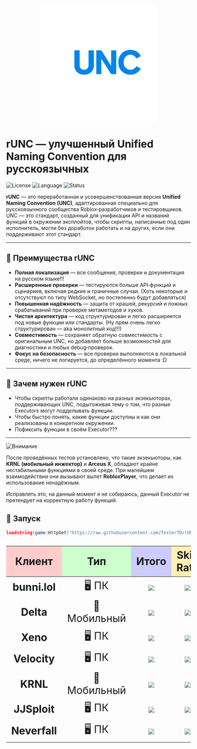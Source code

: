 <p align="center">
  <img src="logo2.png" alt="rUNC logo" width="320">
</p>

# rUNC — улучшенный Unified Naming Convention для русскоязычных

![License](https://img.shields.io/badge/license-GPLv3-blue?style=for-the-badge)
![Language](https://img.shields.io/badge/lang-RU-blue?style=for-the-badge)
![Status](https://img.shields.io/badge/status-active-success?style=for-the-badge)

**rUNC** — это переработанная и усовершенствованная версия **Unified Naming Convention (UNC)**, адаптированная специально для русскоязычного сообщества Roblox‑разработчиков и тестировщиков.  
UNC — это стандарт, созданный для унификации API и названий функций в окружении эксплойтов, чтобы скрипты, написанные под один исполнитель, могли без доработок работать и на других, если они поддерживают этот стандарт.

---

## 🔹 Преимущества rUNC

- **Полная локализация** — все сообщения, проверки и документация на русском языке!!!
- **Расширенные проверки** — тестируются больше API‑функций и сценариев, включая редкие и граничные случаи. (Хоть некоторые и отсутствуют по типу WebSocket, но постепенно будут добавляться)
- **Повышенная надёжность** — защита от крашей, рекурсий и ложных срабатываний при проверке метаметодов и хуков.
- **Чистая архитектура** — код структурирован и легко расширяется под новые функции или стандарты. (Ну прям очень легко структурирован — aka монолитный код!!!)
- **Совместимость** — сохраняет обратную совместимость с оригинальным UNC, но добавляет больше возможностей для диагностики и любых debug‑проверок.
- **Фокус на безопасность** — все проверки выполняются в локальной среде, ничего не логируется, до определённого момента :D

---

## 📌 Зачем нужен rUNC

- Чтобы скрипты работали одинаково на разных экзекьюторах, поддерживающих UNC, подытоживая тему о том, что разные Executors могут подделывать функции.  
- Чтобы быстро понять, какие функции доступны и как они реализованы в конкретном окружении.  
- Пофиксить функции в своём Executor???  

---

![Внимание](https://img.shields.io/badge/⚠️%20ВНИМАНИЕ-critical?style=for-the-badge&logo=github&logoColor=white)

После проведённых тестов установлено, что такие экзекьюторы, как **KRNL (мобильный инжектор)** и **Arceus X**, обладают крайне нестабильными функциями в своей среде. При малейшем взаимодействии они вызывают вылет **RobloxPlayer**, что делает их использование ненадёжным.

Исправлять это, на данный момент я не собираюсь, данный Executor не претендует на корректную работу функций.

## 🚀 Запуск

```lua
loadstring(game:HttpGet("https://raw.githubusercontent.com/TesterTD/rUNC/main/rUNC.lua"))()
```

<table style="font-size:28px; text-align:center;"> <thead> <tr> <th style="background-color:#ffcccc;">Клиент</th> <th style="background-color:#ccffcc;">Тип</th> <th style="background-color:#ccccff;">Итого</th> <th style="background-color:#fff0b3;">Skid Rate</th> <th style="background-color:#e0ccff;">Обновление</th> <th style="background-color:#ffd9b3;">Статус</th> </tr> </thead> <tbody> <tr> <td><b>bunni.lol</b></td> <td>🖥 ПК</td> <td><img src="https://img.shields.io/badge/278%2F330-84%25-00ff99"></td> <td><img src="https://img.shields.io/badge/37%2F330-11%25-00ff99"></td> <td><img src="https://img.shields.io/badge/Обновлено-08.09.2025-1e90ff"></td> <td><img src="https://img.shields.io/badge/Отличный%20executor-00ff99"></td> </tr> <tr> <td><b>Delta</b></td> <td>📱 Мобильный</td> <td><img src="https://img.shields.io/badge/266%2F318-83%25-32cd32"></td> <td><img src="https://img.shields.io/badge/40%2F318-12%25-32cd32"></td> <td><img src="https://img.shields.io/badge/Обновлено-08.09.2025-1e90ff"></td> <td><img src="https://img.shields.io/badge/Норм%20Executor-32cd32"></td> </tr> <tr> <td><b>Xeno</b></td> <td>🖥 ПК</td> <td><img src="https://img.shields.io/badge/162%2F239-67%25-ffd700"></td> <td><img src="https://img.shields.io/badge/52%2F239-21%25-ffa500"></td> <td><img src="https://img.shields.io/badge/Обновлено-08.09.2025-1e90ff"></td> <td><img src="https://img.shields.io/badge/Подделывают%20некоторые%20функции%2C%20но%20неплохо%20для%20Level%203-ffd700"></td> </tr> <tr> <td><b>Velocity</b></td> <td>🖥 ПК</td> <td><img src="https://img.shields.io/badge/246%2F297-82%25-32cd32"></td> <td><img src="https://img.shields.io/badge/34%2F297-11%25-32cd32"></td> <td><img src="https://img.shields.io/badge/Обновлено-08.09.2025-1e90ff"></td> <td><img src="https://img.shields.io/badge/Неплохой%20Executor%2C%20но%20нестабильные%20функции%20(gethiddenproperty%2C%20sethiddenproperty%20крашится)-32cd32"></td> </tr> <tr> <td><b>KRNL</b></td> <td>📱 Мобильный</td> <td><img src="https://img.shields.io/badge/Крашится-ff0000"></td> <td><img src="https://img.shields.io/badge/Нет%20данных-lightgrey"></td> <td><img src="https://img.shields.io/badge/Обновлено-08.09.2025-1e90ff"></td> <td><img src="https://img.shields.io/badge/%D0%9A%D1%80%D0%B0%D1%88%D0%B8%D1%82%D1%81%D1%8F-critical"></td> </tr> <tr> <td><b>JJSploit</b></td> <td>🖥 ПК</td> <td><img src="https://img.shields.io/badge/140%2F208-67%25-ffd700"></td> <td><img src="https://img.shields.io/badge/46%2F208-22%25-ffa500"></td> <td><img src="https://img.shields.io/badge/Обновлено-08.09.2025-1e90ff"></td> <td><img src="https://img.shields.io/badge/%D0%9F%D0%BE%D1%82%D0%BE%D0%BC%D0%BE%D0%BA%20Xeno-ffd700"></td> </tr> <tr> <td><b>Neverfall</b></td> <td>🖥 ПК</td> <td><img src="https://img.shields.io/badge/Ожидаются%20результаты-lightgrey"></td> <td><img src="https://img.shields.io/badge/Ожидаются%20данные-lightgrey"></td> <td><img src="https://img.shields.io/badge/Обновление%20ожидается-lightgrey"></td> <td><img src="https://img.shields.io/badge/Нет%20данных-lightgrey"></td> </tr> </tbody> </table>
